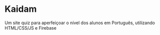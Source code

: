 # Kaidam
Um site quiz para aperfeiçoar o nível dos alunos em Português, utilizando HTML/CSS/JS e Firebase
